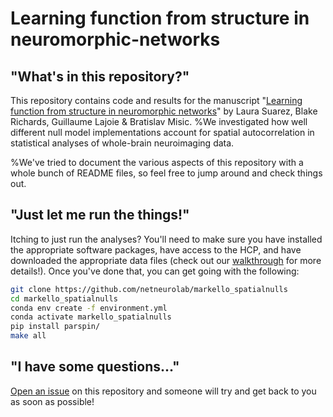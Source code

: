 # Learning function from structure in neuromorphic-networks


## "What's in this repository?"

This repository contains code and results for the manuscript "[Learning function from structure in neuromorphic networks](https://www.biorxiv.org/content/10.1101/2020.11.10.350876v1)" by Laura Suarez, Blake Richards, Guillaume Lajoie & Bratislav Misic.
%We investigated how well different null model implementations account for spatial autocorrelation in statistical analyses of whole-brain neuroimaging data.

%We've tried to document the various aspects of this repository with a whole bunch of README files, so feel free to jump around and check things out.

## "Just let me run the things!"

Itching to just run the analyses?
You'll need to make sure you have installed the appropriate software packages, have access to the HCP, and have downloaded the appropriate data files (check out our [walkthrough](https://netneurolab.github.io/markello_spatialnulls) for more details!).
Once you've done that, you can get going with the following:

```bash
git clone https://github.com/netneurolab/markello_spatialnulls
cd markello_spatialnulls
conda env create -f environment.yml
conda activate markello_spatialnulls
pip install parspin/
make all
```


## "I have some questions..."

[Open an issue](https://github.com/netneurolab/markello_spatialnulls/issues) on this repository and someone will try and get back to you as soon as possible!
